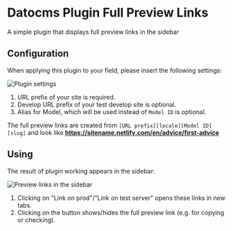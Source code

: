 # Datocms Plugin Full Preview Links

A simple plugin that displays full preview links in the sidebar

## Configuration

When applying this plugin to your field, please insert the following settings:

![Plugin settings](https://github.com/FoxyGirl/datocms-plugin-full-preview-links/raw/master/docs/01-preview-links-settings.jpg)

1. URL prefix of your site is required.
2. Develop URL prefix of your test develop site is optional.
3. Alias for Model, which will be used instead of `Model ID` is optional.

The full preview links are created from `[URL prefix][locale][Model ID][slug]`
and look like **https://sitename.netlify.com/en/advice/first-advice**

## Using

The result of plugin working appears in the sidebar:

![Preview links in the sidebar](https://github.com/FoxyGirl/datocms-plugin-full-preview-links/raw/master/docs/02-preview-links.jpg)

1. Clicking on "Link on prod"/"Link on test server" opens these links in new tabs.
2. Clicking on the button shows/hides the full preview link (e.g. for copying or checking).
